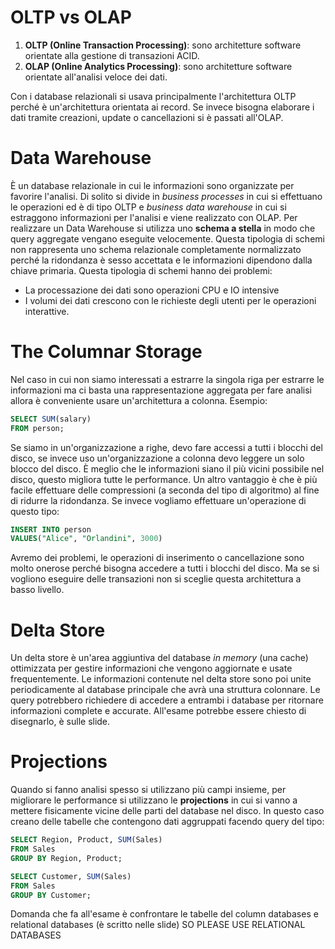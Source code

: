# OLTP vs OLAP

1. **OLTP (Online Transaction Processing)**:  sono architetture software orientate alla gestione di transazioni ACID.
2. **OLAP (Online Analytics Processing)**: sono architetture software orientate all'analisi veloce dei dati.

Con i database relazionali si usava principalmente l'architettura OLTP perché è un'architettura orientata ai record.
Se invece bisogna elaborare i dati tramite creazioni, update o cancellazioni si è passati all'OLAP.

# Data Warehouse

È un database relazionale in cui le informazioni sono organizzate per favorire l'analisi. Di solito si divide in *business processes* in cui si effettuano le operazioni ed è di tipo OLTP e *business data warehouse* in cui si estraggono informazioni per l'analisi e viene realizzato con OLAP.
Per realizzare un Data Warehouse si utilizza uno **schema a stella** in modo che query aggregate vengano eseguite velocemente. Questa tipologia di schemi non rappresenta uno schema relazionale completamente normalizzato perché la ridondanza è sesso accettata e le informazioni dipendono dalla chiave primaria. 
Questa tipologia di schemi hanno dei problemi:
- La processazione dei dati sono operazioni CPU e IO intensive
- I volumi dei dati crescono con le richieste degli utenti per le operazioni interattive.

# The Columnar Storage

Nel caso in cui non siamo interessati a estrarre la singola riga per estrarre le informazioni ma ci basta una rappresentazione aggregata per fare analisi allora è conveniente usare un'architettura a colonna. 
Esempio:
```sql
SELECT SUM(salary)
FROM person;
```
Se siamo in un'organizzazione a righe, devo fare accessi a tutti i blocchi del disco, se invece uso un'organizzazione a colonna devo leggere un solo blocco del disco.
È meglio che le informazioni siano il più vicini possibile nel disco, questo migliora tutte le performance. 
Un altro vantaggio è che è più facile effettuare delle compressioni (a seconda del tipo di algoritmo) al fine di ridurre la ridondanza.
Se invece vogliamo effettuare un'operazione di questo tipo:
```sql
INSERT INTO person
VALUES("Alice", "Orlandini", 3000)
```
Avremo dei problemi, le operazioni di inserimento o cancellazione sono molto onerose perché bisogna accedere a tutti i blocchi del disco. Ma se si vogliono eseguire delle transazioni non si sceglie questa architettura a basso livello. 

# Delta Store

Un delta store è un'area aggiuntiva del database *in memory* (una cache) ottimizzata per gestire informazioni che vengono aggiornate e usate frequentemente. Le informazioni contenute nel delta store sono poi unite periodicamente al database principale che avrà una struttura colonnare. 
Le query potrebbero richiedere di accedere a entrambi i database per ritornare informazioni complete e accurate. 
All'esame potrebbe essere chiesto di disegnarlo, è sulle slide.
# Projections

Quando si fanno analisi spesso si utilizzano più campi insieme, per migliorare le performance si utilizzano le **projections** in cui si vanno a mettere fisicamente vicine delle parti del database nel disco.
In questo caso creano delle tabelle che contengono dati aggruppati facendo query del tipo:
```sql
SELECT Region, Product, SUM(Sales)
FROM Sales
GROUP BY Region, Product;
```
```sql
SELECT Customer, SUM(Sales)
FROM Sales
GROUP BY Customer;
```

Domanda che fa all'esame è confrontare le tabelle del column databases e relational databases (è scritto nelle slide)
SO PLEASE USE RELATIONAL DATABASES

